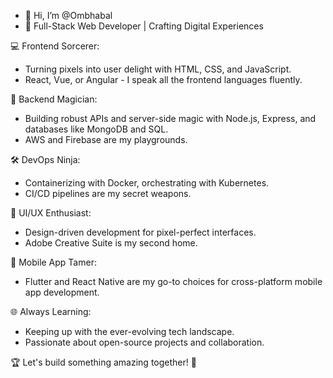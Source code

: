 - 👋 Hi, I’m @Ombhabal
- 🚀 Full-Stack Web Developer | Crafting Digital Experiences

💻 Frontend Sorcerer:
  - Turning pixels into user delight with HTML, CSS, and JavaScript.
  - React, Vue, or Angular - I speak all the frontend languages fluently.

🔧 Backend Magician:
  - Building robust APIs and server-side magic with Node.js, Express, and databases like MongoDB and SQL.
  - AWS and Firebase are my playgrounds.

🛠️ DevOps Ninja:
  - Containerizing with Docker, orchestrating with Kubernetes.
  - CI/CD pipelines are my secret weapons.

🎨 UI/UX Enthusiast:
  - Design-driven development for pixel-perfect interfaces.
  - Adobe Creative Suite is my second home.

📱 Mobile App Tamer:
  - Flutter and React Native are my go-to choices for cross-platform mobile app development.

🌐 Always Learning:
  - Keeping up with the ever-evolving tech landscape.
  - Passionate about open-source projects and collaboration.

🏆 Let's build something amazing together! 🚀

